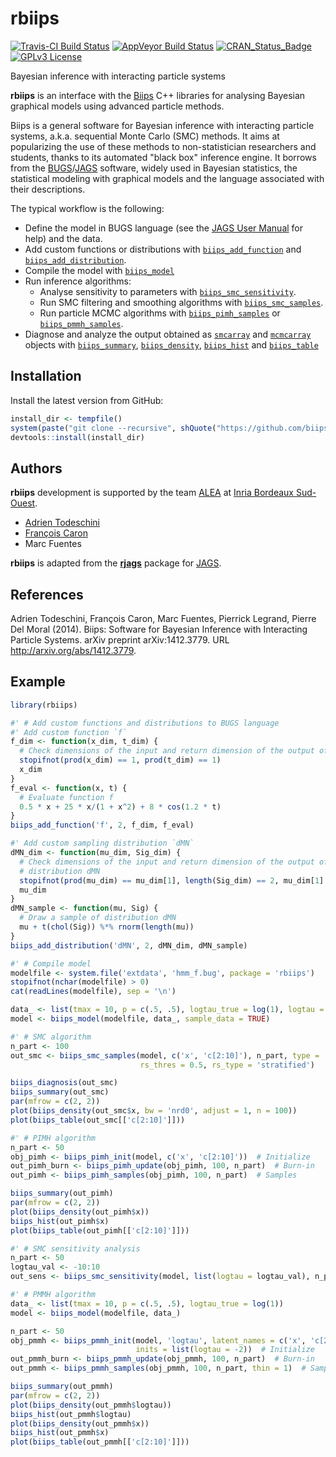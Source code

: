 rbiips
========
[![Travis-CI Build Status](https://travis-ci.org/biips/rbiips.svg?branch=master)](https://travis-ci.org/biips/rbiips)
[![AppVeyor Build Status](https://ci.appveyor.com/api/projects/status/github/biips/rbiips?branch=master&svg=true)](https://ci.appveyor.com/project/biips/rbiips)
[![CRAN_Status_Badge](http://www.r-pkg.org/badges/version/rbiips)](https://cran.r-project.org/package=rbiips)
[![GPLv3 License](https://img.shields.io/badge/license-GPLv3-blue.svg)](https://www.gnu.org/licenses/gpl-3.0.html)

Bayesian inference with interacting particle systems

**rbiips** is an interface with the [Biips][Biips website] C++ libraries for analysing
Bayesian graphical models using advanced particle methods.

Biips is a general software for Bayesian inference with interacting particle
systems, a.k.a. sequential Monte Carlo (SMC) methods. It aims at popularizing
the use of these methods to non-statistician researchers and students, thanks
to its automated "black box" inference engine. It borrows from the
[BUGS](http://www.mrc-bsu.cam.ac.uk/software/bugs/)/[JAGS][JAGS website]
software, widely used in Bayesian statistics, the statistical
modeling with graphical models and the language associated with their
descriptions.

The typical workflow is the following:

- Define the model in BUGS language (see the [JAGS User Manual][JAGS User Manual]
  for help) and the data.
- Add custom functions or distributions with 
  [`biips_add_function`](https://biips.github.io/rbiips/reference/extend-bugs.html) and 
  [`biips_add_distribution`](https://biips.github.io/rbiips/reference/extend-bugs.html).
- Compile the model with [`biips_model`](https://biips.github.io/rbiips/reference/biips_model.html)
- Run inference algorithms:
    - Analyse sensitivity to parameters with 
      [`biips_smc_sensitivity`](https://biips.github.io/rbiips/reference/biips_smc_sensitivity.html).
    - Run SMC filtering and smoothing algorithms with 
      [`biips_smc_samples`](https://biips.github.io/rbiips/reference/biips_smc_samples.html).
    - Run particle MCMC algorithms with 
      [`biips_pimh_samples`](https://biips.github.io/rbiips/reference/pimh-object.html) or
      [`biips_pmmh_samples`](https://biips.github.io/rbiips/reference/pmmh-object.html).
- Diagnose and analyze the output obtained as 
  [`smcarray`](https://biips.github.io/rbiips/reference/smcarray-object.html) and 
  [`mcmcarray`](https://biips.github.io/rbiips/reference/mcmcarray-object.html) objects with 
  [`biips_summary`](https://biips.github.io/rbiips/reference/smcarray-object.html), 
  [`biips_density`](https://biips.github.io/rbiips/reference/smcarray-object.html),
  [`biips_hist`](https://biips.github.io/rbiips/reference/smcarray-object.html) and 
  [`biips_table`](https://biips.github.io/rbiips/reference/smcarray-object.html)

Installation
------------
Install the latest version from GitHub:
```R
install_dir <- tempfile()
system(paste("git clone --recursive", shQuote("https://github.com/biips/rbiips.git"), shQuote(install_dir)))
devtools::install(install_dir)
```

Authors
----------
**rbiips** development is supported by the team
[ALEA](http://alea.bordeaux.inria.fr) at
[Inria Bordeaux Sud-Ouest](http://www.inria.fr/en/centre/bordeaux).

- [Adrien Todeschini](http://adrien.tspace.fr)
- [François Caron](http://www.stats.ox.ac.uk/~caron/)
- Marc Fuentes

**rbiips** is adapted from the 
[**rjags**](https://cran.r-project.org/web/packages/rjags/index.html) package 
for [JAGS][JAGS website].

References
-------------
Adrien Todeschini, François Caron, Marc Fuentes, Pierrick Legrand, Pierre Del Moral (2014). 
Biips: Software for Bayesian Inference with Interacting Particle Systems. 
arXiv preprint arXiv:1412.3779. 
URL <http://arxiv.org/abs/1412.3779>.

[Biips website]: https://biips.github.io
[JAGS website]: http://mcmc-jags.sourceforge.net/
[JAGS User Manual]: http://sourceforge.net/projects/mcmc-jags/files/Manuals/4.x/jags_user_manual.pdf/download

Example 
----------
```R
library(rbiips)

#' # Add custom functions and distributions to BUGS language
#' Add custom function `f`
f_dim <- function(x_dim, t_dim) {
  # Check dimensions of the input and return dimension of the output of function f
  stopifnot(prod(x_dim) == 1, prod(t_dim) == 1)
  x_dim
}
f_eval <- function(x, t) {
  # Evaluate function f
  0.5 * x + 25 * x/(1 + x^2) + 8 * cos(1.2 * t)
}
biips_add_function('f', 2, f_dim, f_eval)

#' Add custom sampling distribution `dMN`
dMN_dim <- function(mu_dim, Sig_dim) {
  # Check dimensions of the input and return dimension of the output of
  # distribution dMN
  stopifnot(prod(mu_dim) == mu_dim[1], length(Sig_dim) == 2, mu_dim[1] == Sig_dim)
  mu_dim
}
dMN_sample <- function(mu, Sig) {
  # Draw a sample of distribution dMN
  mu + t(chol(Sig)) %*% rnorm(length(mu))
}
biips_add_distribution('dMN', 2, dMN_dim, dMN_sample)

#' # Compile model
modelfile <- system.file('extdata', 'hmm_f.bug', package = 'rbiips')
stopifnot(nchar(modelfile) > 0)
cat(readLines(modelfile), sep = '\n')

data_ <- list(tmax = 10, p = c(.5, .5), logtau_true = log(1), logtau = log(1))
model <- biips_model(modelfile, data_, sample_data = TRUE)

#' # SMC algorithm
n_part <- 100
out_smc <- biips_smc_samples(model, c('x', 'c[2:10]'), n_part, type = 'fs',
                             rs_thres = 0.5, rs_type = 'stratified')

biips_diagnosis(out_smc)
biips_summary(out_smc)
par(mfrow = c(2, 2))
plot(biips_density(out_smc$x, bw = 'nrd0', adjust = 1, n = 100))
plot(biips_table(out_smc[['c[2:10]']]))

#' # PIMH algorithm
n_part <- 50
obj_pimh <- biips_pimh_init(model, c('x', 'c[2:10]'))  # Initialize
out_pimh_burn <- biips_pimh_update(obj_pimh, 100, n_part)  # Burn-in
out_pimh <- biips_pimh_samples(obj_pimh, 100, n_part)  # Samples

biips_summary(out_pimh)
par(mfrow = c(2, 2))
plot(biips_density(out_pimh$x))
biips_hist(out_pimh$x)
plot(biips_table(out_pimh[['c[2:10]']]))

#' # SMC sensitivity analysis
n_part <- 50
logtau_val <- -10:10
out_sens <- biips_smc_sensitivity(model, list(logtau = logtau_val), n_part)

#' # PMMH algorithm
data_ <- list(tmax = 10, p = c(.5, .5), logtau_true = log(1))
model <- biips_model(modelfile, data_)

n_part <- 50
obj_pmmh <- biips_pmmh_init(model, 'logtau', latent_names = c('x', 'c[2:10]'),
                            inits = list(logtau = -2))  # Initialize
out_pmmh_burn <- biips_pmmh_update(obj_pmmh, 100, n_part)  # Burn-in
out_pmmh <- biips_pmmh_samples(obj_pmmh, 100, n_part, thin = 1)  # Samples

biips_summary(out_pmmh)
par(mfrow = c(2, 2))
plot(biips_density(out_pmmh$logtau))
biips_hist(out_pmmh$logtau)
plot(biips_density(out_pmmh$x))
biips_hist(out_pmmh$x)
plot(biips_table(out_pmmh[['c[2:10]']]))
```
